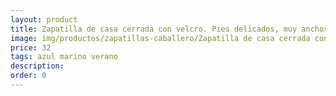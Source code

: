 ```yaml
---
layout: product
title: Zapatilla de casa cerrada con velcro. Pies delicados, muy anchos
image: img/productos/zapatillas-caballero/Zapatilla de casa cerrada con velcro. Pies delicados, muy anchos=32=azul marino verano.webp
price: 32
tags: azul marino verano
description: 
order: 0
---
```

